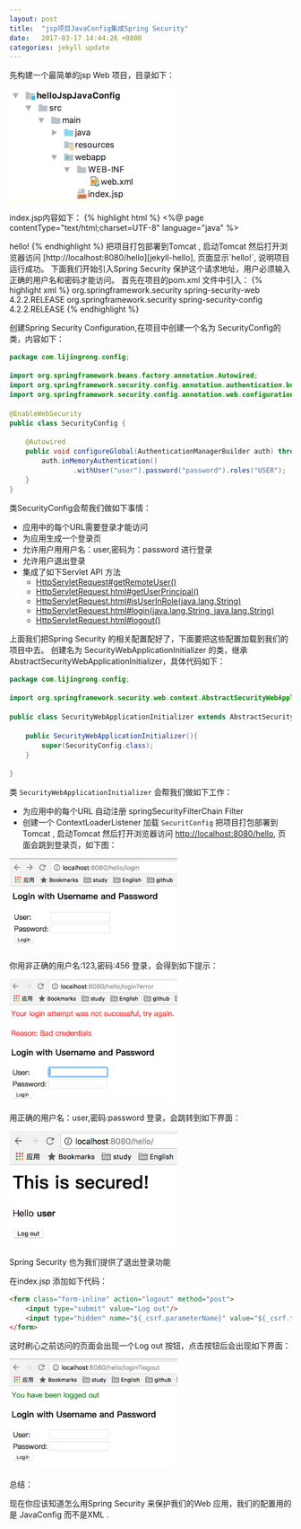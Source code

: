 ```yaml
---
layout: post
title:  "jsp项目JavaConfig集成Spring Security"
date:   2017-03-17 14:44:26 +0800
categories: jekyll update
---
```

先构建一个最简单的jsp Web 项目，目录如下：

<img src="/images/20170317-001.png" style="width: 300px">

index.jsp内容如下：
{% highlight html %}
<%@ page contentType="text/html;charset=UTF-8" language="java" %>
<html>
<head>
    <title>Hello!</title>
</head>
<body>
    hello!
</body>
</html>
{% endhighlight %}
把项目打包部署到Tomcat , 启动Tomcat 然后打开浏览器访问 [http://localhost:8080/hello][jekyll-hello], 页面显示`hello!`, 说明项目运行成功。
下面我们开始引入Spring Security 保护这个请求地址，用户必须输入正确的用户名和密码才能访问。
首先在项目的pom.xml 文件中引入：
{% highlight xml %}
<dependency>
    <groupId>org.springframework.security</groupId>
    <artifactId>spring-security-web</artifactId>
    <version>4.2.2.RELEASE</version>
</dependency>
<dependency>
    <groupId>org.springframework.security</groupId>
    <artifactId>spring-security-config</artifactId>
    <version>4.2.2.RELEASE</version>
</dependency>
{% endhighlight %}

创建Spring Security Configuration,在项目中创建一个名为 SecurityConfig的类，内容如下：
```java
package com.lijingrong.config;

import org.springframework.beans.factory.annotation.Autowired;
import org.springframework.security.config.annotation.authentication.builders.AuthenticationManagerBuilder;
import org.springframework.security.config.annotation.web.configuration.EnableWebSecurity;

@EnableWebSecurity
public class SecurityConfig {

    @Autowired
    public void configureGlobal(AuthenticationManagerBuilder auth) throws Exception {
        auth.inMemoryAuthentication()
                .withUser("user").password("password").roles("USER");
    }
}
```

类SecurityConfig会帮我们做如下事情：
*   应用中的每个URL需要登录才能访问
*   为应用生成一个登录页
*   允许用户用用户名：user,密码为：password 进行登录
*   允许用户退出登录
*   集成了如下Servlet API 方法
    +   [HttpServletRequest#getRemoteUser()][servlet-getRemoteUser]
    +   [HttpServletRequest.html#getUserPrincipal()][servlet-getUserPrincipal]
    +   [HttpServletRequest.html#isUserInRole(java.lang.String)][servlet-isUserInRole]
    +   [HttpServletRequest.html#login(java.lang.String, java.lang.String)][servlet-login]
    +   [HttpServletRequest.html#logout()][servlet-logout]

上面我们把Spring Security 的相关配置配好了，下面要把这些配置加载到我们的项目中去。
创建名为 SecurityWebApplicationInitializer 的类，继承 AbstractSecurityWebApplicationInitializer，具体代码如下：
```java
package com.lijingrong.config;

import org.springframework.security.web.context.AbstractSecurityWebApplicationInitializer;

public class SecurityWebApplicationInitializer extends AbstractSecurityWebApplicationInitializer {

    public SecurityWebApplicationInitializer(){
        super(SecurityConfig.class);
    }

}

```

类 `SecurityWebApplicationInitializer` 会帮我们做如下工作：
*   为应用中的每个URL 自动注册  springSecurityFilterChain Filter
*   创建一个 ContextLoaderListener 加载 `SecuritConfig`
把项目打包部署到Tomcat , 启动Tomcat 然后打开浏览器访问 [http://localhost:8080/hello][jekyll-hello], 页面会跳到登录页，如下图：

<img src="/images/20170317-002.png" style="width: 300px">

你用非正确的用户名:123,密码:456 登录，会得到如下提示：

<img src="/images/20170317-003.png" style="width: 300px">

用正确的用户名：user,密码:password 登录，会跳转到如下界面：

<img src="/images/20170317-004.png" style="width: 300px">

Spring Security 也为我们提供了退出登录功能

在index.jsp 添加如下代码：
```html
<form class="form-inline" action="logout" method="post">
    <input type="submit" value="Log out"/>
    <input type="hidden" name="${_csrf.parameterName}" value="${_csrf.token}"/>
</form>
```

这时刷心之前访问的页面会出现一个Log out 按钮，点击按钮后会出现如下界面：

<img src="/images/20170317-005.png" style="width: 300px">

总结：

现在你应该知道怎么用Spring Security 来保护我们的Web 应用，我们的配置用的是 JavaConfig 而不是XML .


[jekyll-hello]: http://localhost:8080/hello
[servlet-getRemoteUser]: https://docs.oracle.com/javaee/6/api/javax/servlet/http/HttpServletRequest.html#getRemoteUser()
[servlet-getUserPrincipal]:https://docs.oracle.com/javaee/6/api/javax/servlet/http/HttpServletRequest.html#getUserPrincipal()
[servlet-isUserInRole]:https://docs.oracle.com/javaee/6/api/javax/servlet/http/HttpServletRequest.html#isUserInRole(java.lang.String)
[servlet-login]:https://docs.oracle.com/javaee/6/api/javax/servlet/http/HttpServletRequest.html#login(java.lang.String,java.lang.String)
[servlet-logout]:https://docs.oracle.com/javaee/6/api/javax/servlet/http/HttpServletRequest.html#logout()
